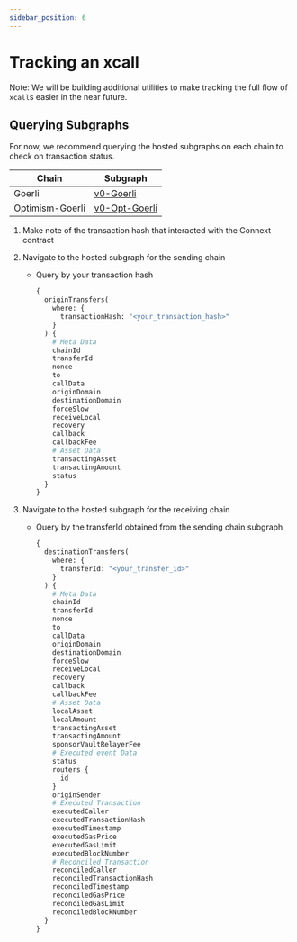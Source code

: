 ```yaml
---
sidebar_position: 6
---
```


# Tracking an xcall

Note: We will be building additional utilities to make tracking the full flow of `xcall`s easier in the near future. 

## Querying Subgraphs

For now, we recommend querying the hosted subgraphs on each chain to check on transaction status.

| Chain | Subgraph |
| --- | --- |
| Goerli | [v0-Goerli](https://thegraph.com/hosted-service/subgraph/connext/nxtp-amarok-runtime-v0-goerli) |
| Optimism-Goerli | [v0-Opt-Goerli](https://thegraph.com/hosted-service/subgraph/connext/amarok-runtime-v0-opt-goerli) |

1.  Make note of the transaction hash that interacted with the Connext contract

2.  Navigate to the hosted subgraph for the sending chain
    - Query by your transaction hash
        
        ```graphql
        {
          originTransfers(
            where: {
              transactionHash: "<your_transaction_hash>"
            }
          ) {
            # Meta Data
            chainId
            transferId
            nonce
            to
            callData
            originDomain
            destinationDomain
            forceSlow
            receiveLocal
            recovery
            callback
            callbackFee
            # Asset Data
            transactingAsset
            transactingAmount
            status
          }
        }
        ```
        
3.  Navigate to the hosted subgraph for the receiving chain
    - Query by the transferId obtained from the sending chain subgraph
        
        ```graphql
        {
          destinationTransfers(
            where: {
              transferId: "<your_transfer_id>"
            }
          ) {
            # Meta Data
            chainId
            transferId
            nonce
            to
            callData
            originDomain
            destinationDomain
            forceSlow
            receiveLocal
            recovery
            callback
            callbackFee
            # Asset Data
            localAsset
            localAmount
            transactingAsset
            transactingAmount
            sponsorVaultRelayerFee
            # Executed event Data
            status
            routers {
              id
            }
            originSender
            # Executed Transaction
            executedCaller
            executedTransactionHash
            executedTimestamp
            executedGasPrice
            executedGasLimit
            executedBlockNumber
            # Reconciled Transaction
            reconciledCaller
            reconciledTransactionHash
            reconciledTimestamp
            reconciledGasPrice
            reconciledGasLimit
            reconciledBlockNumber
          }
        }
        ```
